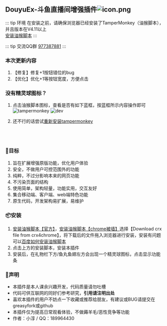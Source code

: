 ## DouyuEx-斗鱼直播间增强插件![icon.png](https://img.douyucdn.cn/data/yuba/weibo/2020/02/18/202002182111554630626652946.png)

::: tip 环境
在安装之前，请确保浏览器已经安装了TamperMonkey（油猴脚本），并且版本在V4.11以上  
[安装油猴脚本](https://www.tampermonkey.net/)
:::

::: tip 交流QQ群
[977387881](http://qm.qq.com/cgi-bin/qm/qr?_wv=1027&k=HOWqcuStR3SXg2kbxPawezFZ5K5SxJUQ&authKey=PiGdjnn6CBs5W5d6raXA10E1AJ9B2NiQD9h9j36iQX6zqIsLL5TZeeDWqK0%2BTxYm&noverify=0&group_code=977387881)
:::

<download />
<!-- <advertisement /> -->

### 本次更新内容
1. 【修复】修复+1按钮错位的bug
2. 【优化】优化+1等按钮宽度，方便点击


### 没有精灵球图标？
1. 点击油猴脚本图标，查看是否有如下蓝框，按蓝框所示内容操作即可
![tampermonkey](https://s1.imagehub.cc/images/2024/11/05/952021a57d03a82bf99c33fa360f93f7.png)
![dev](https://s1.imagehub.cc/images/2024/11/18/36658677e409160586b874ffc0f7a354.png)
  
2. 还不行的话尝试[重新安装tampermonkey](https://microsoftedge.microsoft.com/addons/detail/%E7%AF%A1%E6%94%B9%E7%8C%B4/iikmkjmpaadaobahmlepeloendndfphd)


  
<br/>
<br/>
<bilibili/>

### 🎯目标
1. 旨在扩展增强原版功能，优化用户体验
2. 安全，不做用户可控范围外的功能
3. 纯粹，不过分影响本来的网页功能
4. 不污染页面的结构
5. 使用简单，架构轻量，功能实用，交互友好
6. 集合移动端、客户端、web端特色功能            
7. 原生代码，开发架构易扩展，易维护

### 📦安装
1. [安装油猴脚本【官方】](https://www.tampermonkey.net/)，[安装油猴脚本【chrome被墙】](https://www.crx4chrome.com/crx/1429/)选择【Download crx file from crx4chrome】，将下载后的文件拖入浏览器进行安装，安装有问题可以[百度如何安装油猴脚本](https://www.baidu.com/s?wd=%E5%A6%82%E4%BD%95%E5%AE%89%E8%A3%85tampermonkey)
2. 点击上方的安装脚本，安装本插件
3. 安装后，在礼物栏下方/鱼丸鱼翅左方会出现一个精灵球图标，点击显示功能条

### 🚀声明
- 本插件是本人课余兴趣开发，代码质量请勿吐槽
- 代码可供互联网的同好们参考研究，**引用请注明出处**
- 喜欢本插件的用户不妨点一下收藏或推荐给朋友，有建议或BUG请提交在greasyfork或github
- 本插件仅为提高日常观看体验，不做薅羊毛/恶性竞争等功能
- 作者：小淳 / QQ：189964430
